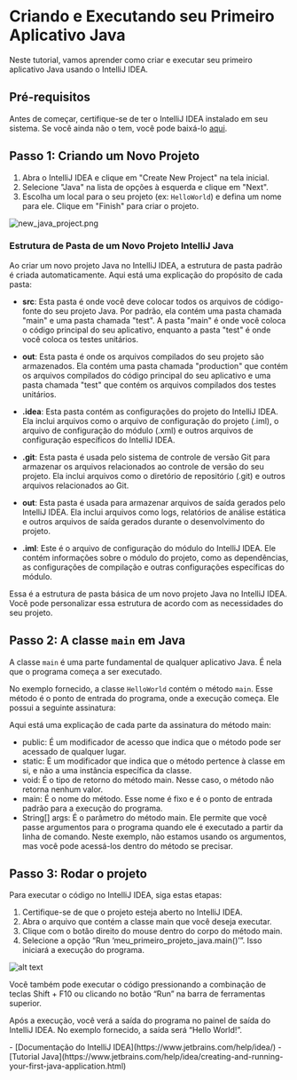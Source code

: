 # Criando e Executando seu Primeiro Aplicativo Java

Neste tutorial, vamos aprender como criar e executar seu primeiro aplicativo Java usando o IntelliJ IDEA.

## Pré-requisitos

Antes de começar, certifique-se de ter o IntelliJ IDEA instalado em seu sistema. Se você ainda não o tem, você pode baixá-lo [aqui](https://www.jetbrains.com/idea/download/).

## Passo 1: Criando um Novo Projeto

1. Abra o IntelliJ IDEA e clique em "Create New Project" na tela inicial.
2. Selecione "Java" na lista de opções à esquerda e clique em "Next".
3. Escolha um local para o seu projeto (ex: `HelloWorld`) e defina um nome para ele. Clique em "Finish" para criar o projeto.

![new_java_project.png](new_java_project.png)

### Estrutura de Pasta de um Novo Projeto IntelliJ Java
Ao criar um novo projeto Java no IntelliJ IDEA, a estrutura de pasta padrão é criada automaticamente. Aqui está uma explicação do propósito de cada pasta:

- **src**: Esta pasta é onde você deve colocar todos os arquivos de código-fonte do seu projeto Java. Por padrão, ela contém uma pasta chamada "main" e uma pasta chamada "test". A pasta "main" é onde você coloca o código principal do seu aplicativo, enquanto a pasta "test" é onde você coloca os testes unitários.

- **out**: Esta pasta é onde os arquivos compilados do seu projeto são armazenados. Ela contém uma pasta chamada "production" que contém os arquivos compilados do código principal do seu aplicativo e uma pasta chamada "test" que contém os arquivos compilados dos testes unitários.

- **.idea**: Esta pasta contém as configurações do projeto do IntelliJ IDEA. Ela inclui arquivos como o arquivo de configuração do projeto (.iml), o arquivo de configuração do módulo (.xml) e outros arquivos de configuração específicos do IntelliJ IDEA.

- **.git**: Esta pasta é usada pelo sistema de controle de versão Git para armazenar os arquivos relacionados ao controle de versão do seu projeto. Ela inclui arquivos como o diretório de repositório (.git) e outros arquivos relacionados ao Git.

- **out**: Esta pasta é usada para armazenar arquivos de saída gerados pelo IntelliJ IDEA. Ela inclui arquivos como logs, relatórios de análise estática e outros arquivos de saída gerados durante o desenvolvimento do projeto.

- **.iml**: Este é o arquivo de configuração do módulo do IntelliJ IDEA. Ele contém informações sobre o módulo do projeto, como as dependências, as configurações de compilação e outras configurações específicas do módulo.

Essa é a estrutura de pasta básica de um novo projeto Java no IntelliJ IDEA. Você pode personalizar essa estrutura de acordo com as necessidades do seu projeto.

## Passo 2: A classe `main` em Java

A classe `main` é uma parte fundamental de qualquer aplicativo Java. É nela que o programa começa a ser executado.

No exemplo fornecido, a classe `HelloWorld` contém o método `main`. Esse método é o ponto de entrada do programa, onde a execução começa. Ele possui a seguinte assinatura:

Aqui está uma explicação de cada parte da assinatura do método main:

- public: É um modificador de acesso que indica que o método pode ser acessado de qualquer lugar.
- static: É um modificador que indica que o método pertence à classe em si, e não a uma instância específica da classe.
- void: É o tipo de retorno do método main. Nesse caso, o método não retorna nenhum valor.
- main: É o nome do método. Esse nome é fixo e é o ponto de entrada padrão para a execução do programa.
- String[] args: É o parâmetro do método main. Ele permite que você passe argumentos para o programa quando ele é executado a partir da linha de comando. Neste exemplo, não estamos usando os argumentos, mas você pode acessá-los dentro do método se precisar.

## Passo 3: Rodar o projeto

Para executar o código no IntelliJ IDEA, siga estas etapas:

1. Certifique-se de que o projeto esteja aberto no IntelliJ IDEA.
2. Abra o arquivo que contém a classe main que você deseja executar.
3. Clique com o botão direito do mouse dentro do corpo do método main.
4. Selecione a opção “Run ‘meu_primeiro_projeto_java.main()’”. Isso iniciará a execução do programa.

![alt text](../images/run_hello_world.png)

Você também pode executar o código pressionando a combinação de teclas Shift + F10 ou clicando no botão “Run” na barra de ferramentas superior.

Após a execução, você verá a saída do programa no painel de saída do IntelliJ IDEA. No exemplo fornecido, a saída será “Hello World!”.

<seealso>
- [Documentação do IntelliJ IDEA](https://www.jetbrains.com/help/idea/)
- [Tutorial Java](https://www.jetbrains.com/help/idea/creating-and-running-your-first-java-application.html)
</seealso>
